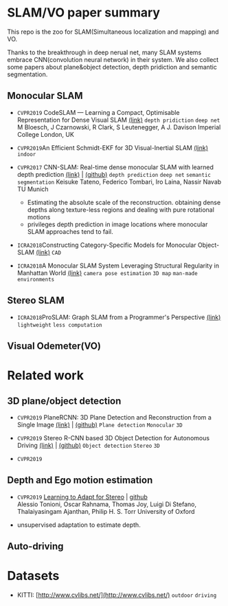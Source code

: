 # SLAM/VO paper summary

This repo is the zoo for SLAM(Simultaneous localization and mapping) and VO. 

Thanks to the breakthrough in deep nerual net, many SLAM systems embrace CNN(convolution neural network) in their system. 
We also collect some papers about plane&object detection, depth pridiction and semantic segmentation.

## Monocular SLAM

* `CVPR2019` CodeSLAM — Learning a Compact, Optimisable Representation for Dense Visual SLAM [(link)](https://arxiv.org/pdf/1804.00874.pdf)
  `depth pridiction` `deep net`
  M Bloesch, J Czarnowski, R Clark, S Leutenegger, A J. Davison
  Imperial College London, UK

* `CVPR2019`An Efficient Schmidt-EKF for 3D Visual-Inertial SLAM [(link)](https://arxiv.org/abs/1903.08636)
  `indoor`
* `CVPR2017` CNN-SLAM: Real-time dense monocular SLAM with learned depth prediction [(link)](https://arxiv.org/abs/1704.03489) | [(github)](https://github.com/iitmcvg/CNN_SLAM) 
  `depth prediction` `deep net` `semantic segmentation`
  Keisuke Tateno, Federico Tombari, Iro Laina, Nassir Navab
  TU Munich
  * Estimating the absolute scale of the reconstruction. obtaining dense depths along texture-less regions and dealing with pure rotational motions
  * privileges depth prediction in image locations where monocular SLAM approaches tend to fail. 
  
* `ICRA2018`Constructing Category-Specific Models for Monocular Object-SLAM [(link)](https://ieeexplore.ieee.org/document/8460816)
  `CAD`
  
* `ICRA2018`A Monocular SLAM System Leveraging Structural Regularity in Manhattan World [(link)](https://ieeexplore.ieee.org/document/8463165)
  `camera pose estimation` `3D map` `man-made environments `


## Stereo SLAM

* `ICRA2018`ProSLAM: Graph SLAM from a Programmer's Perspective [(link)](https://ieeexplore.ieee.org/document/8461180)
  `lightweight` `less computation`

## Visual Odemeter(VO)

# Related work

## 3D plane/object detection

* `CVPR2019` PlaneRCNN: 3D Plane Detection and Reconstruction from a Single Image [(link)](https://arxiv.org/abs/1812.04072) | [(github)](https://github.com/NVlabs/planercnn)
  `Plane detection` `Monocular` `3D`

* `CVPR2019` Stereo R-CNN based 3D Object Detection for Autonomous Driving [(link)](https://arxiv.org/abs/1902.09738) | [(github)](https://arxiv.org/abs/1902.09738) 
  `Object detection` `Stereo` `3D`
* `CVPR2019` 

## Depth and Ego motion estimation

* `CVPR2019` [Learning to Adapt for Stereo](https://arxiv.org/abs/1904.02957)  | [github](https://github.com/CVLAB-Unibo/Learning2AdaptForStereo)	
  Alessio Tonioni, Oscar Rahnama, Thomas Joy, Luigi Di Stefano, Thalaiyasingam Ajanthan, Philip H. S. Torr
  University of Oxford

* unsupervised adaptation to estimate depth.

## Auto-driving

# Datasets

* KITTI: [http://www.cvlibs.net/](http://www.cvlibs.net/)
  `outdoor` `driving` 
